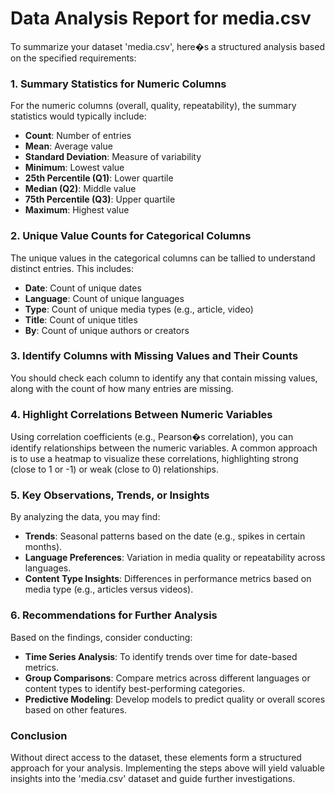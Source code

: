 # Data Analysis Report for media.csv
To summarize your dataset 'media.csv', here�s a structured analysis based on the specified requirements:

### 1. Summary Statistics for Numeric Columns
For the numeric columns (overall, quality, repeatability), the summary statistics would typically include:

- **Count**: Number of entries
- **Mean**: Average value
- **Standard Deviation**: Measure of variability
- **Minimum**: Lowest value
- **25th Percentile (Q1)**: Lower quartile
- **Median (Q2)**: Middle value
- **75th Percentile (Q3)**: Upper quartile
- **Maximum**: Highest value

### 2. Unique Value Counts for Categorical Columns
The unique values in the categorical columns can be tallied to understand distinct entries. This includes:

- **Date**: Count of unique dates
- **Language**: Count of unique languages
- **Type**: Count of unique media types (e.g., article, video)
- **Title**: Count of unique titles
- **By**: Count of unique authors or creators

### 3. Identify Columns with Missing Values and Their Counts
You should check each column to identify any that contain missing values, along with the count of how many entries are missing.

### 4. Highlight Correlations Between Numeric Variables
Using correlation coefficients (e.g., Pearson�s correlation), you can identify relationships between the numeric variables. A common approach is to use a heatmap to visualize these correlations, highlighting strong (close to 1 or -1) or weak (close to 0) relationships.

### 5. Key Observations, Trends, or Insights
By analyzing the data, you may find:

- **Trends**: Seasonal patterns based on the date (e.g., spikes in certain months).
- **Language Preferences**: Variation in media quality or repeatability across languages.
- **Content Type Insights**: Differences in performance metrics based on media type (e.g., articles versus videos).

### 6. Recommendations for Further Analysis
Based on the findings, consider conducting:

- **Time Series Analysis**: To identify trends over time for date-based metrics.
- **Group Comparisons**: Compare metrics across different languages or content types to identify best-performing categories.
- **Predictive Modeling**: Develop models to predict quality or overall scores based on other features.

### Conclusion
Without direct access to the dataset, these elements form a structured approach for your analysis. Implementing the steps above will yield valuable insights into the 'media.csv' dataset and guide further investigations.
